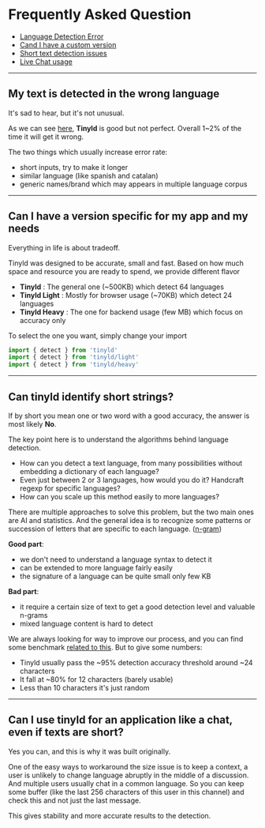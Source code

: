 # Frequently Asked Question

* [Language Detection Error](#my-text-is-detected-in-the-wrong-language)
* [Cand I have a custom version](#can-i-have-a-version-specific-for-my-app-and-my-needs)
* [Short text detection issues](#can-tinyld-identify-short-strings)
* [Live Chat usage](#can-i-use-tinyld-for-an-application-like-a-chat-even-if-texts-are-short)

---

## My text is detected in the wrong language

It's sad to hear, but it's not unusual.

As we can see [here](https://github.com/komodojp/tinyld/blob/develop/docs/benchmark.md#libraries), **Tinyld** is good but not perfect. Overall 1~2% of the time it will get it wrong.

The two things which usually increase error rate:
* short inputs, try to make it longer
* similar language (like spanish and catalan)
* generic names/brand which may appears in multiple language corpus

---

## Can I have a version specific for my app and my needs

Everything in life is about tradeoff.

Tinyld was designed to be accurate, small and fast.
Based on how much space and resource you are ready to spend, we provide different flavor

- **Tinyld** : The general one (~500KB) which detect 64 languages
- **Tinyld Light** : Mostly for browser usage (~70KB) which detect 24 languages
- **Tinyld Heavy** : The one for backend usage (few MB) which focus on accuracy only

To select the one you want, simply change your import
```ts
import { detect } from 'tinyld'
import { detect } from 'tinyld/light'
import { detect } from 'tinyld/heavy'
```

---

## Can tinyld identify short strings?

If by short you mean one or two word with a good accuracy, the answer is most likely **No**.

The key point here is to understand the algorithms behind language detection.
* How can you detect a text language, from many possibilities without embedding a dictionary of each language?
* Even just between 2 or 3 languages, how would you do it? Handcraft regexp for specific languages?
* How can you scale up this method easily to more languages?

There are multiple approaches to solve this problem, but the two main ones are AI and statistics.
And the general idea is to recognize some patterns or succession of letters that are specific to each language. ([n-gram](https://en.wikipedia.org/wiki/N-gram))

**Good part**:
* we don't need to understand a language syntax to detect it
* can be extended to more language fairly easily
* the signature of a language can be quite small only few KB

**Bad part**:
* it require a certain size of text to get a good detection level and valuable n-grams
* mixed language content is hard to detect

We are always looking for way to improve our process, and you can find some benchmark [related to this](https://github.com/komodojp/tinyld/blob/develop/docs/benchmark.md#accuracy-by-text-length).
But to give some numbers:
* Tinyld usually pass the ~95% detection accuracy threshold around ~24 characters
* It fall at ~80% for 12 characters (barely usable)
* Less than 10 characters it's just random

---

## Can I use tinyld for an application like a chat, even if texts are short?

Yes you can, and this is why it was built originally.

One of the easy ways to workaround the size issue is to keep a context, a user is unlikely to change language abruptly in the middle of a discussion. And multiple users usually chat in a common language.
So you can keep some buffer (like the last 256 characters of this user in this channel) and check this and not just the last message.

This gives stability and more accurate results to the detection.

